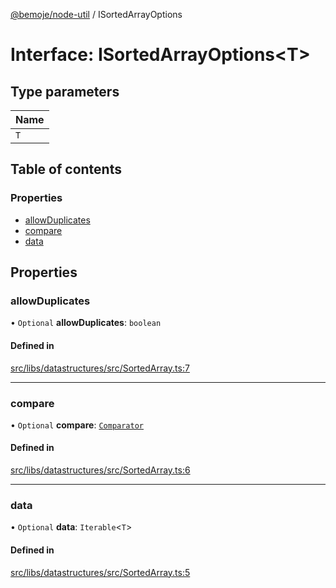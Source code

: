 [@bemoje/node-util](../README.md) / ISortedArrayOptions

# Interface: ISortedArrayOptions<T\>

## Type parameters

| Name |
| :------ |
| `T` |

## Table of contents

### Properties

- [allowDuplicates](ISortedArrayOptions.md#allowduplicates)
- [compare](ISortedArrayOptions.md#compare)
- [data](ISortedArrayOptions.md#data)

## Properties

### allowDuplicates

• `Optional` **allowDuplicates**: `boolean`

#### Defined in

[src/libs/datastructures/src/SortedArray.ts:7](https://github.com/bemoje/bemoje-node-util/blob/48d9471/src/libs/datastructures/src/SortedArray.ts#L7)

___

### compare

• `Optional` **compare**: [`Comparator`](../README.md#comparator)

#### Defined in

[src/libs/datastructures/src/SortedArray.ts:6](https://github.com/bemoje/bemoje-node-util/blob/48d9471/src/libs/datastructures/src/SortedArray.ts#L6)

___

### data

• `Optional` **data**: `Iterable`<`T`\>

#### Defined in

[src/libs/datastructures/src/SortedArray.ts:5](https://github.com/bemoje/bemoje-node-util/blob/48d9471/src/libs/datastructures/src/SortedArray.ts#L5)
